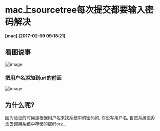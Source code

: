 # mac上sourcetree每次提交都要输入密码解决
**[mac]**   **[2017-02-09 09:18:21]**

## 看图说事

![image](https://383514580.github.io/server/assets/1.png)

### 把用户名添加到url的前面

![image](https://383514580.github.io/server/assets/2.png)

## 为什么呢?
因为验证的时候是根据用户名来找系统中的密码的, 你没写用户名, 自然系统没办法去调用系统中存储的密码orz...



